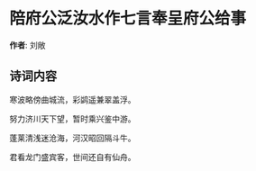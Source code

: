 # 陪府公泛汝水作七言奉呈府公给事

**作者**: 刘敞

## 诗词内容

寒波略傍曲城流，彩鹢遥兼翠盖浮。

努力济川天下望，暂时乘兴鉴中游。

蓬莱清浅迷沧海，河汉昭回隔斗牛。

君看龙门盛宾客，世间还自有仙舟。

